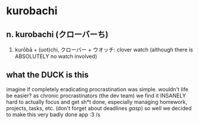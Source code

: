 # kurobachi

## n. kurobachi (クローバーち)

1. kurōbā + (uot)chi, クローバー + ウオッチ: clover watch (although there is ABSOLUTELY no watch involved)

## what the DUCK is this

imagine if completely eradicating procrastination was simple. wouldn't life be easier? as chronic procrastinators (the dev team) we find it INSANELY hard to actually focus and get sh\*t done, especially managing homework, projects, tasks, etc. (don't forget about deadlines _gasp_) so well we decided to make this very badly done app :3 /s
